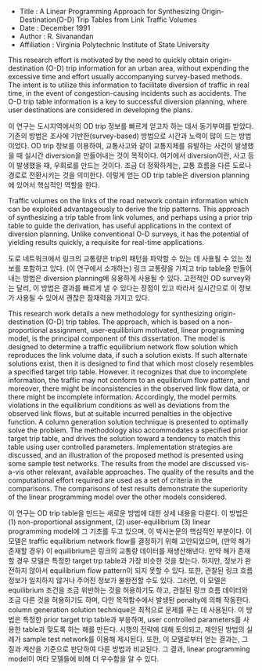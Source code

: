 - Title : A Linear Programming Approach for Synthesizing Origin-Destination(O-D) Trip Tables from Link Traffic Volumes
- Date : December 1991
- Author : R. Sivanandan
- Affiliation : Virginia Polytechnic Institute of State University


This research effort is motivated by the need to quickly obtain origin-destination (O-D) trip information for an urban area, without expending the excessive time and effort usually accompanying survey-based methods. The intent is to utilize this information to facilitate diversion of traffic in real time, in the event of congestion-causing incidents such as accidents. The O-D trip table information is a key to successful diversion planning, where user destinations are considered in developing the plans.

이 연구는 도시지역에서의 OD trip 정보를 빠르게 얻고자 하는 데서 동기부여를 받았다.
기존의 방법은 조사에 기반한(survey-based) 방법으로 시간과 노력이 많이 드는 방법이었다.
OD trip 정보를 이용하여, 교통사고와 같이 교통지체를 유발하는 사건이 발생했을 때 실시간 diversion을 만들어내는 것이 목적이다.
여기에서 diversion이란, 사고 등이 발생했을 때, 우회로를 만드는 것이다. 조금 더 정확하게는, 교통 흐름을 다른 도로나 경로로 전환시키는 것을 의미한다.
이렇게 얻는 OD trip table은 diversion planning에 있어서 핵심적인 역할을 한다.

Traffic volumes on the links of the road network contain information which can be exploited advantageously to derive the trip patterns. This approach of synthesizing a trip table from link volumes, and perhaps using a prior trip table to guide the derivation, has useful applications in the context of diversion planning. Unlike conventional O-D surveys, it has the potential of yielding results quickly, a requisite for real-time applications.

도로 네트워크에서 링크의 교통량은 trip의 패턴을 파악할 수 있는 데 사용될 수 있는 정보를 포함하고 있다.
(이 연구에서 소개하는) 링크 교통량을 가지고 trip table을 만들어내는 방법은 diversion planning에 유용하게 사용될 수 있다.
고전적인 OD survey와는 달리, 이 방법은 결과를 빠르게 낼 수 있다는 장점이 있고 따라서 실시간으로 이 정보가 사용될 수 있어서 괜찮은 잠재력을 가지고 있다.

This research work details a new methodology for synthesizing origin-destination (O-D) trip tables. The approach, which is based on a non-proportional assignment, user-equilibrium motivated, linear programming model, is the principal component of this dissertation. The model is designed to determine a traffic equilibrium network flow solution which reproduces the link volume data, if such a solution exists. If such alternate solutions exist, then it is designed to find that which most closely resembles a specified target trip table. However. it recognizes that due to incomplete information, the traffic may not conform to an equilibrium flow pattern, and moreover, there might be inconsistencies in the observed link flow data, or there might be incomplete information. Accordingly, the model permits violations in the equilibrium conditions as well as deviations from the observed link flows, but at suitable incurred penalties in the objective function. A column generation solution technique is presented to optimally solve the problem. The methodology also accommodates a specified prior target trip table, and drives the solution toward a tendency to match this table using user controlled parameters. Implementation strategies are discussed, and an illustration of the proposed method is presented using some sample test networks. The results from the model are discussed vis-a-vis other relevant, available approaches. The quality of the results and the computational effort required are used as a set of criteria in the comparisons. The comparisons of test results demonstrate the superiority of the linear programming model over the other models considered.

이 연구는 OD trip table을 만드는 새로운 방법에 대한 상세 내용을 다룬다.
이 방법은 (1) non-proportional assignment, (2) user-equilibrium (3) linear programming model에 그 기초를 두고 있으며, 이 박사논문의 핵심적인 부분이다. 이 모델은 traffic equilibrium network flow를 결정하기 위해 고안되었으며, (만약 해가 존재할 경우) 이 equilibrium은 링크의 교통량 데이터를 재생산해낸다.
만약 해가 존재할 경우 모델은 특정한 target trp table과 가장 비슷한 것을 찾는다.
하지만, 정보가 완전하지 않아서 equilibrium flow pattern이 되지 못할 수 있다.
또한, 관찰된 링크 흐름 정보가 일치하지 않거나 주어진 정보가 불완전할 수도 있다.
그러면, 이 모델은 equilibrium 조건을 조금 위반하는 것을 허용하기도 하고, 관찰된 링크 흐름 데이터와 조금 다른 것을 허용하기도 하며, 다만 목적함수에서 발생된 penalty에 의해 작동한다.
column generation solution technique은 최적으로 문제를 푸는 데 사용된다.
이 방법은 특정한 prior target trip table과 부응하며, user controlled parameters를 사용한 table과 맞도록 하는 해를 만든다.
시행의 전략에 대해 토의되고, 제안된 방법의 실례가 sample test network를 이용해 제시된다.
또한, 이 모델로부터 얻는 결과는, 그 질과 계산을 기준으로 판단하여 다른 방법과 비교된다.
그 결과, linear programming model이 여타 모델들에 비해 더 우수함을 알 수 있다.
